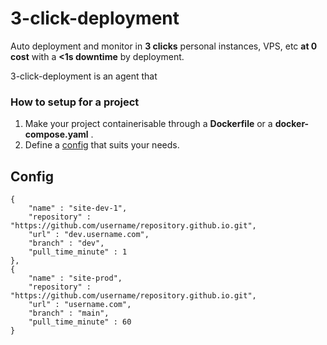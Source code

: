 # 3-click-deployment

Auto deployment and monitor in **3 clicks** personal instances, VPS, etc **at 0 cost** with a **<1s downtime** by deployment.

3-click-deployment is an agent that

### How to setup for a project 

1. Make your project containerisable through a **Dockerfile** or a **docker-compose.yaml** .
2. Define a [config](#config) that suits your needs.

## Config

```{json}
{
    "name" : "site-dev-1",
    "repository" : "https://github.com/username/repository.github.io.git",
    "url" : "dev.username.com",
    "branch" : "dev",
    "pull_time_minute" : 1
},
{
    "name" : "site-prod",
    "repository" : "https://github.com/username/repository.github.io.git",
    "url" : "username.com",
    "branch" : "main",
    "pull_time_minute" : 60
}
```